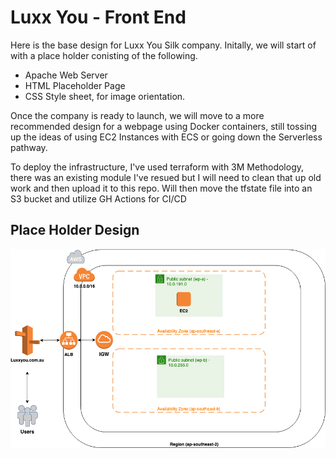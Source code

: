 # Luxx You - Front End

Here is the base design for Luxx You Silk company.
Initally, we will start of with a place holder conisting of the following.

* Apache Web Server
* HTML Placeholder Page
* CSS Style sheet, for image orientation.


Once the company is ready to launch, we will move to a more recommended design for a webpage using Docker containers, still tossing up the ideas of using EC2 Instances with ECS or going down the Serverless pathway.


To deploy the infrastructure, I've used terraform with 3M Methodology, there was an existing module I've resued but I will need to clean that up old  work and then upload it to this repo.
Will then move the tfstate file into an S3 bucket and utilize GH Actions for CI/CD

## Place Holder Design
![Luxx_You_PH](https://github.com/starkmatt/luxxyou-frontend/blob/master/Design/LuxxYou-Placeholder%20Design%20v1.2.png)

